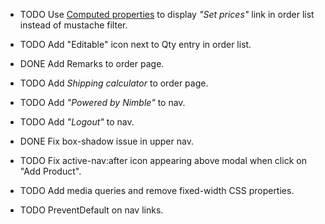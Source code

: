 + TODO Use [Computed properties](https://vuejs.org/v2/guide/computed.html) to display *"Set prices"* link in order list instead of mustache filter.

+ TODO Add "Editable" icon next to Qty entry in order list.

+ DONE Add Remarks to order page.

+ TODO Add *Shipping calculator* to order page.

+ TODO Add *"Powered by Nimble"* to nav.

+ TODO Add *"Logout"* to nav.

+ DONE Fix box-shadow issue in upper nav.

+ TODO Fix active-nav:after icon appearing above modal when click on "Add Product".

+ TODO Add media queries and remove fixed-width CSS properties.

+ TODO PreventDefault on nav links.